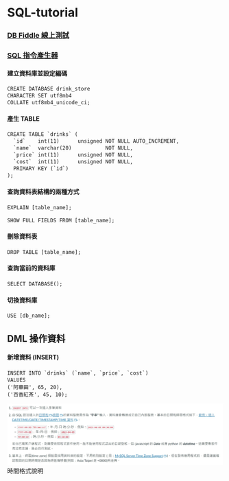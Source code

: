# SQL-tutorial

<h3><a href="https://www.db-fiddle.com/" target="_blank"> DB Fiddle 線上測試 </a></h3>
<h3><a href="https://wtools.io/generate-sql-create-table#google_vignette" target="_blank"> SQL 指令產生器 </a></h3>


<h4> 建立資料庫並設定編碼 </h4>

```
CREATE DATABASE drink_store
CHARACTER SET utf8mb4
COLLATE utf8mb4_unicode_ci;
```




<h4> 產生 TABLE </h4>

```
CREATE TABLE `drinks` (
  `id`    int(11)      unsigned NOT NULL AUTO_INCREMENT,
  `name`  varchar(20)           NOT NULL,
  `price` int(11)      unsigned NOT NULL,
  `cost`  int(11)      unsigned NOT NULL,
  PRIMARY KEY (`id`)
);
```

<h4> 查詢資料表結構的兩種方式 </h4>

```
EXPLAIN [table_name];
```

```
SHOW FULL FIELDS FROM [table_name];
```

<h4> 刪除資料表 </h4>

```
DROP TABLE [table_name];
```

<h4> 查詢當前的資料庫 </h4>

```
SELECT DATABASE();
```

<h4> 切換資料庫 </h4>

```
USE [db_name];
```

<h2> DML 操作資料 </h2>



<h4> 新增資料 (INSERT) </h4>

```
INSERT INTO `drinks` (`name`, `price`, `cost`)
VALUES
('阿華田', 65, 20),
('百香紅茶', 45, 10);
```

<p><img src="https://github.com/syh053/SQL-tutorial/blob/main/photo/%E6%99%82%E9%96%93%E6%A0%BC%E5%BC%8F.jpg" alt="MyImage" />時間格式說明</p>


